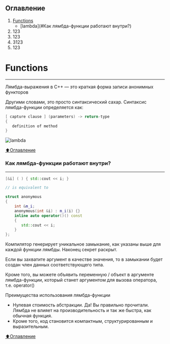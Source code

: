 ## Оглавление

1. [Functions](#Functions)
   * [lambda](#Как лямбда-функции работают внутри?)
2. 123
3. 123
4. 3123
5. 123


# Functions
***
Лямбда-выражения в C++ — это краткая форма записи анонимных функторов

Другими словами, это просто синтаксический сахар. Синтаксис лямбда-функции определяется как:
```c++
[ capture clause ] (parameters) -> return-type  
{   
   definition of method   
} 
```
![lambda](https://senior.ua/storage/article/content/244f7fdd-8313-45a9-8cba-42ed385d309d.jpeg)

[:arrow_up:Оглавление](#Оглавление)

### Как лямбда-функции работают внутри?
***
```c++
[&i] ( ) { std::cout << i; }

// is equivalent to

struct anonymous
{
    int &m_i;
    anonymous(int &i) : m_i(i) {}
    inline auto operator()() const
    {
       std::cout << i;
    }
};
```
Компилятор генерирует уникальное замыкание, как указаны выше для каждой функции лямбды. Наконец секрет раскрыт.

Если вы захватите аргумент в качестве значения, то в замыкании будет создан член данных соответствующего типа.

Кроме того, вы можете объявить переменную / объект в аргументе лямбда-функции, который станет аргументом для вызова оператора, т.е. operator()

Преимущества использования лямбда-функции
 * Нулевая стоимость абстракции. Да! Вы правильно прочитали. Лямбда не влияет на производительность и так же быстра, как обычная функция.
 * Кроме того, код становится компактным, структурированным и выразительным.

[:arrow_up:Оглавление](#Оглавление)

###